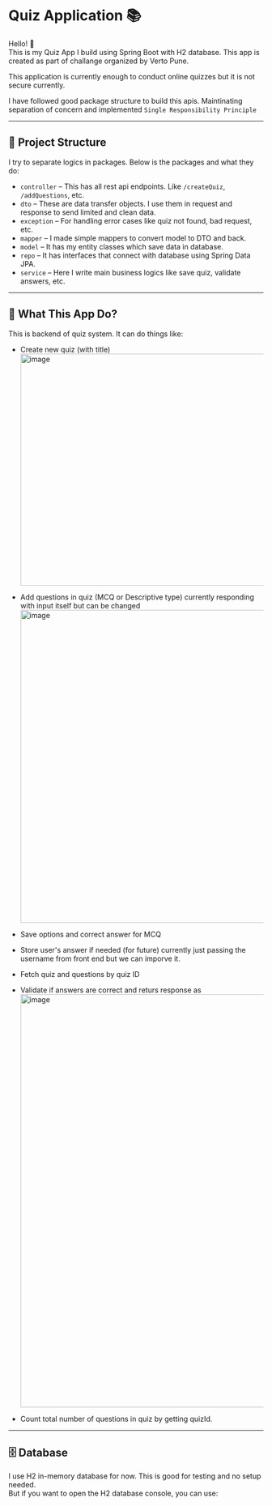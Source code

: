 # Quiz Application 📚

Hello! 👋  
This is my Quiz App I build using Spring Boot with H2 database. This app is created as part of challange organized by Verto Pune.

This application is currently enough to conduct online quizzes but it is not secure currently.

I have followed good package structure to build this apis. 
Maintinating separation of concern and implemented `Single Responsibility Principle`

---

## 📁 Project Structure

I try to separate logics in packages. Below is the packages and what they do:

- `controller` – This has all rest api endpoints. Like `/createQuiz`, `/addQuestions`, etc.
- `dto` – These are data transfer objects. I use them in request and response to send limited and clean data.
- `exception` – For handling error cases like quiz not found, bad request, etc.
- `mapper` – I made simple mappers to convert model to DTO and back.
- `model` – It has my entity classes which save data in database.
- `repo` – It has interfaces that connect with database using Spring Data JPA.
- `service` – Here I write main business logics like save quiz, validate answers, etc.

---

## 🧠 What This App Do?

This is backend of quiz system. It can do things like:

- Create new quiz (with title) <img width="1350" height="458" alt="image" src="https://github.com/user-attachments/assets/c8b103e3-be77-464b-8f2b-de374ed48c52" />

- Add questions in quiz (MCQ or Descriptive type) currently responding with input itself but can be changed<img width="1344" height="618" alt="image" src="https://github.com/user-attachments/assets/2199347e-348a-435f-93bd-83ffe27f6285" />
- Save options and correct answer for MCQ 
- Store user's answer if needed (for future) currently just passing the username from front end but we can imporve it.
- Fetch quiz and questions by quiz ID 
- Validate if answers are correct and returs response as <img width="1350" height="816" alt="image" src="https://github.com/user-attachments/assets/9a3816ec-7214-4030-83d6-63818a8eb321" />

- Count total number of questions in quiz by getting quizId.

---

## 🗄️ Database

I use H2 in-memory database for now. This is good for testing and no setup needed.  
But if you want to open the H2 database console, you can use:

